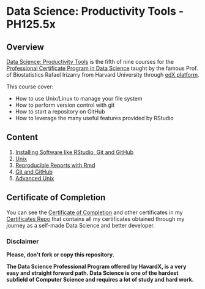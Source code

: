 # Data Science: Productivity Tools - PH125.5x

## Overview
[Data Science: Productivity Tools](https://www.edx.org/course/data-science-productivity-tools-2) is the fifth of nine courses for the [Professional Certificate Program in Data Science](https://www.edx.org/professional-certificate/harvardx-data-science) taught by the famous Prof. of Biostatistics Rafael Irizarry from Harvard University through [edX platform](https://www.edx.org).

This course cover:
- How to use Unix/Linux to manage your file system
- How to perform version control with git
- How to start a repository on GitHub
- How to leverage the many useful features provided by RStudio

## Content

1) [Installing Software like RStudio, Git and GitHub](./01%20-%20Installing%020Software)
2) [Unix](./02%20-%20Unix)
3) [Reproducible Reports with Rmd](./03%20-%20Reproducible%020Reports)
4) [Git and GitHub](./04%20-%20Git%020and%020Github)
5) [Advanced Unix](./05%20-%20Advanced%020Unix)


## Certificate of Completion
You can see the [Certificate of Completion](https://github.com/AlessandroCorradini/Certificates/blob/master/EdX%20-%20Harvard%20University%20-%20PH125.5x%20Data%20Science%20Productivity%20Tools.pdf) and other certificates in my [Certificates Repo](https://github.com/AlessandroCorradini/Certificates) that contains all my certificates obtained through my journey as a self-made Data Science and better developer.



### Disclaimer
**Please, don't fork or copy this repository.**

**The Data Science Professional Program offered by HavardX, is a very easy and straight forward path. Data Science is one of the hardest subfield of Computer Science and requires a lot of study and hard work.**
